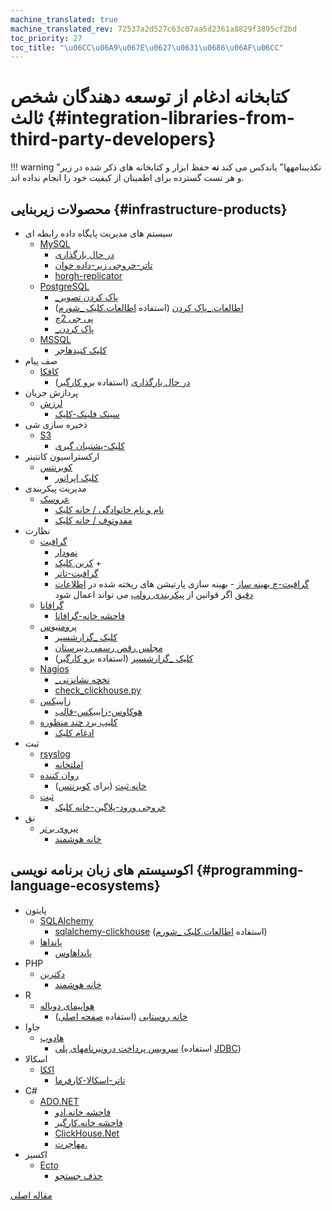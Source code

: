 ```yaml
---
machine_translated: true
machine_translated_rev: 72537a2d527c63c07aa5d2361a8829f3895cf2bd
toc_priority: 27
toc_title: "\u06CC\u06A9\u067E\u0627\u0631\u0686\u06AF\u06CC"
---
```


# کتابخانه ادغام از توسعه دهندگان شخص ثالث {#integration-libraries-from-third-party-developers}

!!! warning "تکذیبنامهها"
    یاندکس می کند **نه** حفظ ابزار و کتابخانه های ذکر شده در زیر و هر تست گسترده برای اطمینان از کیفیت خود را انجام نداده اند.

## محصولات زیربنایی {#infrastructure-products}

-   سیستم های مدیریت پایگاه داده رابطه ای
    -   [MySQL](https://www.mysql.com)
        -   [در حال بارگذاری](https://github.com/sysown/proxysql/wiki/ClickHouse-Support)
        -   [تاتر-خروجی زیر-داده خوان](https://github.com/Altinity/clickhouse-mysql-data-reader)
        -   [horgh-replicator](https://github.com/larsnovikov/horgh-replicator)
    -   [PostgreSQL](https://www.postgresql.org)
        -   [\_پاک کردن تصویر](https://github.com/Percona-Lab/clickhousedb_fdw)
        -   [اطالعات.\_پاک کردن](https://github.com/Infinidat/infi.clickhouse_fdw) (استفاده [اطالعات.کلیک \_شورم](https://github.com/Infinidat/infi.clickhouse_orm))
        -   [پی جی 2چ](https://github.com/mkabilov/pg2ch)
        -   [\_پاک کردن](https://github.com/adjust/clickhouse_fdw)
    -   [MSSQL](https://en.wikipedia.org/wiki/Microsoft_SQL_Server)
        -   [کلیک کنیدهاجر](https://github.com/zlzforever/ClickHouseMigrator)
-   صف پیام
    -   [کافکا](https://kafka.apache.org)
        -   [در حال بارگذاری](https://github.com/housepower/clickhouse_sinker) (استفاده [برو کارگیر](https://github.com/ClickHouse/clickhouse-go/))
-   پردازش جریان
    -   [لرزش](https://flink.apache.org)
        -   [سینک فلینک-کلیک](https://github.com/ivi-ru/flink-clickhouse-sink)
-   ذخیره سازی شی
    -   [S3](https://en.wikipedia.org/wiki/Amazon_S3)
        -   [کلیک-پشتیبان گیری](https://github.com/AlexAkulov/clickhouse-backup)
-   ارکستراسیون کانتینر
    -   [کوبرنتس](https://kubernetes.io)
        -   [کلیک اپراتور](https://github.com/Altinity/clickhouse-operator)
-   مدیریت پیکربندی
    -   [عروسک](https://puppet.com)
        -   [نام و نام خانوادگی / خانه کلیک](https://forge.puppet.com/innogames/clickhouse)
        -   [مفدوتوف / خانه کلیک](https://forge.puppet.com/mfedotov/clickhouse)
-   نظارت
    -   [گرافیت](https://graphiteapp.org)
        -   [نمودار](https://github.com/yandex/graphouse)
        -   [کربن کلیک](https://github.com/lomik/carbon-clickhouse) +
        -   [گرافیت-تاتر](https://github.com/lomik/graphite-clickhouse)
        -   [گرافیت-چ بهینه ساز](https://github.com/innogames/graphite-ch-optimizer) - بهینه سازی پارتیشن های ریخته شده در [اطلاعات دقیق](../../engines/table-engines/mergetree-family/graphitemergetree.md#graphitemergetree) اگر قوانین از [پیکربندی رولپ](../../engines/table-engines/mergetree-family/graphitemergetree.md#rollup-configuration) می تواند اعمال شود
    -   [گرافانا](https://grafana.com/)
        -   [فاحشه خانه-گرافانا](https://github.com/Vertamedia/clickhouse-grafana)
    -   [پرومتیوس](https://prometheus.io/)
        -   [کلیک \_گزارشسپر](https://github.com/f1yegor/clickhouse_exporter)
        -   [مجلس رقص رسمی دبیرستان](https://github.com/Percona-Lab/PromHouse)
        -   [کلیک \_گزارشسپر](https://github.com/hot-wifi/clickhouse_exporter) (استفاده [برو کارگیر](https://github.com/kshvakov/clickhouse/))
    -   [Nagios](https://www.nagios.org/)
        -   [\_تخچه نشانزنی](https://github.com/exogroup/check_clickhouse/)
        -   [check\_clickhouse.py](https://github.com/innogames/igmonplugins/blob/master/src/check_clickhouse.py)
    -   [زاببیکس](https://www.zabbix.com)
        -   [هوکاوس-زاببیکس-قالب](https://github.com/Altinity/clickhouse-zabbix-template)
    -   [کلیپ برد چند منظوره](https://sematext.com/)
        -   [ادغام کلیک](https://github.com/sematext/sematext-agent-integrations/tree/master/clickhouse)
-   ثبت
    -   [rsyslog](https://www.rsyslog.com/)
        -   [املتخانه](https://www.rsyslog.com/doc/master/configuration/modules/omclickhouse.html)
    -   [روان کننده](https://www.fluentd.org)
        -   [خانه ثبت](https://github.com/flant/loghouse) (برای [کوبرنتس](https://kubernetes.io))
    -   [ثبت](https://www.sematext.com/logagent)
        -   [خروجی ورود-پلاگین-خانه کلیک](https://sematext.com/docs/logagent/output-plugin-clickhouse/)
-   نق
    -   [نیروی برتر](https://dev.maxmind.com/geoip/)
        -   [خانه هوشمند](https://github.com/AlexeyKupershtokh/clickhouse-maxmind-geoip)

## اکوسیستم های زبان برنامه نویسی {#programming-language-ecosystems}

-   پایتون
    -   [SQLAlchemy](https://www.sqlalchemy.org)
        -   [sqlalchemy-clickhouse](https://github.com/cloudflare/sqlalchemy-clickhouse) (استفاده [اطالعات.کلیک \_شورم](https://github.com/Infinidat/infi.clickhouse_orm))
    -   [پانداها](https://pandas.pydata.org)
        -   [پانداهاوس](https://github.com/kszucs/pandahouse)
-   PHP
    -   [دکترین](https://www.doctrine-project.org/)
        -   [خانه هوشمند](https://packagist.org/packages/friendsofdoctrine/dbal-clickhouse)
-   R
    -   [هواپیمای دوباله](https://db.rstudio.com/dplyr/)
        -   [خانه روستایی](https://github.com/IMSMWU/RClickHouse) (استفاده [صفحه اصلی](https://github.com/artpaul/clickhouse-cpp))
-   جاوا
    -   [هادوپ](http://hadoop.apache.org)
        -   [سرویس پرداخت درونبرنامهای پلی](https://github.com/jaykelin/clickhouse-hdfs-loader) (استفاده [JDBC](../../sql-reference/table-functions/jdbc.md))
-   اسکالا
    -   [اککا](https://akka.io)
        -   [تاتر-اسکالا-کارفرما](https://github.com/crobox/clickhouse-scala-client)
-   C\#
    -   [ADO.NET](https://docs.microsoft.com/en-us/dotnet/framework/data/adonet/ado-net-overview)
        -   [فاحشه خانه.ادو](https://github.com/killwort/ClickHouse-Net)
        -   [فاحشه خانه.کارگیر](https://github.com/DarkWanderer/ClickHouse.Client)
        -   [ClickHouse.Net](https://github.com/ilyabreev/ClickHouse.Net)
        -   [مهاجرت.](https://github.com/ilyabreev/ClickHouse.Net.Migrations)
-   اکسیر
    -   [Ecto](https://github.com/elixir-ecto/ecto)
        -   [حذف جستجو](https://github.com/appodeal/clickhouse_ecto)

[مقاله اصلی](https://clickhouse.tech/docs/en/interfaces/third-party/integrations/) <!--hide-->
